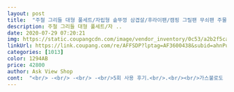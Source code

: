 ```yaml
---
layout: post 
title:  "주철 그리들 대형 풀세트/자립형 솥뚜껑 삼겹살/후라이팬/캠핑 그릴팬 무쇠팬 주물팬" 
description: 주철 그리들 대형 풀세트/자 ..
date: 2020-07-29 07:20:21 
img: https://static.coupangcdn.com/image/vendor_inventory/0c53/a2b2f5ca01d57f8b0f45f88749d83cc839f1adc54acbf8f9e63aac295c41.jpg 
linkUrl: https://link.coupang.com/re/AFFSDP?lptag=AF3600438&subid=ahnPublicAsk&pageKey=281509304&itemId=893621555&vendorItemId=71137089132&traceid=V0-113-e7a860f43afe433b 
categories: [1013] 
color: 1294AB 
price: 42800 
author: Ask View Shop 
cont:  "<br/> -<br/> -<br/> -<br/>5회 사용 후기.<br/>.<br/><br/>가스불로도 맛난 고기를 먹었네요.<br/>.<br/><br/>많이 파시고 번창하세요<br/>사자마자 가격이 5500원 떨어지네요.<br/> 가방도 이미지에 있는 가방이 아니라 검정색 가방에 왔어요.<br/>.<br/><br/>아주 만족합니다^^<br/>앞으로 계속 사용할 예정입니다<br/>역시 캠핑의 맛은 고기 구워먹는게 최고죠.<br/>.<br/><br/>진작살껄 후회될정도니까요ㅋㅋ 추천합니다ㅋㅋ<br/>처음엔 강염버너 화력조절 실패로 태워먹었는데요.<br/> 해바라기버너 중불 정도로 엄청 잘 먹었습니다.<br/> 각종 고기, 김치볶음밥 장난 없네요 시즈닝이 좀 귀찮아도 무쇠가 왜 좋은지 알겠어요 ㅎ<br/>화롯대로 연결해서 구워보진 않았지만<br/>" 
---
```


